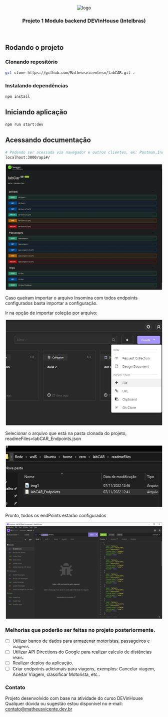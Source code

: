 <p align="center">
  <img src="https://iili.io/pYli1S.png" width="500" alt="logo" />
</p>

[circleci-image]: https://img.shields.io/circleci/build/github/nestjs/nest/master?token=abc123def456
[circleci-url]: https://circleci.com/gh/nestjs/nest

  <h3 align="center">Projeto 1 Modulo backend DEVInHouse (Intelbras)</h3>
<p align="center">
<img src="https://img.shields.io/badge/JavaScript-F7DF1E?style=for-the-badge&logo=javascript&logoColor=black" alt="" />
<img src="https://img.shields.io/badge/Node.js-43853D?style=for-the-badge&logo=node.js&logoColor=white" alt="" />
<img src="https://img.shields.io/badge/TypeScript-007ACC?style=for-the-badge&logo=typescript&logoColor=white" alt="" />
<img src="https://img.shields.io/badge/nestjs-E0234E?style=for-the-badge&logo=nestjs&logoColor=white" alt="" />
<img src="https://img.shields.io/badge/Swagger-85EA2D?style=for-the-badge&logo=Swagger&logoColor=white" alt="" />
</p>

## Rodando o projeto

### Clonando repositório

```bash
git clone https://github.com/Matheusvicentesn/labCAR.git .
```

### Instalando dependências

```bash
npm install
```

## Iniciando aplicação

```bash
npm run start:dev
```

## Acessando documentação

```bash
# Podendo ser acessada via navegador e outros clientes, ex: Postman,Insomnia
localhost:3000/api#/
```

<p align="center">
  <img src="readmeFiles/img4.jpg" width="500" alt="" />
</p>

Caso queiram importar o arquivo Insomina com todos endpoints configurados basta importar a configuração.

Ir na opção de importar coleção por arquivo:

<p align="center">
  <img src="readmeFiles/img1.jpg" width="500" alt="" />
</p>

Selecionar o arquivo que está na pasta clonada do projeto, readmeFiles>labCAR_Endpoints.json

<p align="center">
  <img src="readmeFiles/img2.jpg" width="500" alt="" />
</p>

Pronto, todos os endPoints estarão configurados

<p align="center">
  <img src="readmeFiles/img3.jpg" width="500" alt="" />
</p>

### Melhorias que poderão ser feitas no projeto posteriormente.

- [ ] Utilizar banco de dados para armazenar motoristas, passageiros e viagens.
- [ ] Utilizar API Directions do Google para realizar calculo de distâncias reais.
- [ ] Realizar deploy da aplicação.
- [ ] Criar endpoints adicionais para viagens, exemplos: Cancelar viagem, Aceitar Viagem, classificar Motorista, etc..

### Contato

Projeto desenvolvido com base na atividade do curso DEVinHouse
Qualquer dúvida ou sugestão estou disponível no e-mail:
<a href="mailto:contato@matheusvicente.dev.br?subject=Questions" title=""> contato@matheusvicente.dev.br</a>
